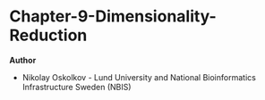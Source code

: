 # Chapter-9-Dimensionality-Reduction
**Author**
* Nikolay Oskolkov - Lund University and National Bioinformatics Infrastructure Sweden (NBIS)
